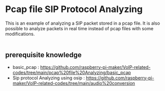 # Pcap file SIP Protocol Analyzing

This is an example of analyzing a SIP packet stored in a pcap file. It is also possible to analyze packets in real time instead of pcap files with some modifications.
<br><br>


## prerequisite knowledge

* basic_pcap : https://github.com/raspberry-pi-maker/VoIP-related-codes/tree/main/pcap%20file%20Analyzing/basic_pcap
* Sip protocol Analyzing using osip : https://github.com/raspberry-pi-maker/VoIP-related-codes/tree/main/audio%20conversion
<br>

